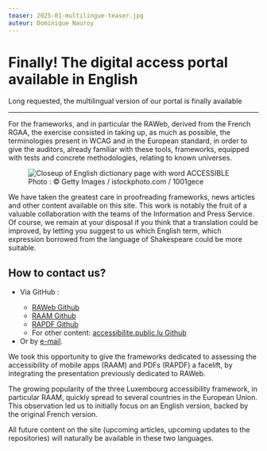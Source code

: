 ```yaml
---
teaser: 2025-01-multilingue-teaser.jpg
auteur: Dominique Nauroy
---
```

 <hgroup> <h1>Finally! The digital access portal available in English</h1> 
 <p>Long requested, the multilingual version of our portal is finally available</p>
</hgroup>
<hr>
<div class="intro"> 
    <p>For the frameworks, and in particular the RAWeb, derived from the French RGAA, the exercise consisted in taking up, as much as possible, the terminologies present in WCAG and in the European standard, in order to give the auditors, already familiar with these tools, frameworks, equipped with tests and concrete methodologies, relating to known universes.</p>
</div>
<figure role="group" aria-label="Photo: © Getty Images / istockphoto.com / 1001gece" class="pic"> <img src="../../../../content/fr/news/img/2025-01-multilingue.jpg" alt="Closeup of English dictionary page with word ACCESSIBLE"> <figcaption>Photo&nbsp;: © Getty Images / istockphoto.com / 1001gece</figcaption>
</figure>
<p>We have taken the greatest care in proofreading frameworks, news articles and other content available on this site. This work is notably the fruit of a valuable collaboration with the teams of the Information and Press Service. Of course, we remain at your disposal if you think that a translation could be improved, by letting you suggest to us which English term, which expression borrowed from the language of Shakespeare could be more suitable.</p>
<h2>How to contact us?</h2>
<ul>
<li>Via GitHub&nbsp;:</li>
<ul>
<li><a href="https://github.com/accessibility-luxembourg/ReferentielAccessibiliteWeb">RAWeb Github</a></li>
<li><a href="https://github.com/accessibility-luxembourg/ReferentielAccessibiliteMobile">RAAM Github</a></li>
<li><a href="https://github.com/accessibility-luxembourg/ReferentielAccessibilitePDF">RAPDF Github</a></li>
<li>For other content: <a href="https://github.com/accessibility-luxembourg/accessibilite.public.lu">accessibilite.public.lu Github</a></li>
</ul>
<li>Or by <a href="https://accessibilite.public.lu/en/contact.html">e-mail</a>.</li>
</ul>
<p>We took this opportunity to give the frameworks dedicated to assessing the accessibility of mobile apps (RAAM) and PDFs (RAPDF) a facelift, by integrating the presentation previously dedicated to RAWeb.</p>
<p>The growing popularity of the three Luxembourg accessibility framework, in particular RAAM, quickly spread to several countries in the European Union. This observation led us to initially focus on an English version, backed by the original French version.</p>
<p>All future content on the site (upcoming articles, upcoming updates to the repositories) will naturally be available in these two languages.</p>